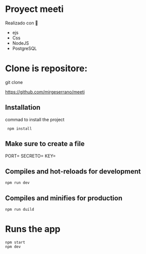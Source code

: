 # Proyect meeti 
Realizado con 🔧
- ejs
- Css
- NodeJS
- PostgreSQL

# Clone is repositore:
   git clone

https://github.com/mirgeserrano/meeti

## Installation
commad to install the project
```
 npm install
```

## Make sure to create a file
PORT=
SECRETO=
KEY=


## Compiles and hot-reloads for development
```
npm run dev
```

## Compiles and minifies for production
```
npm run duild
```

# Runs the app
```
npm start
npm dev
```
